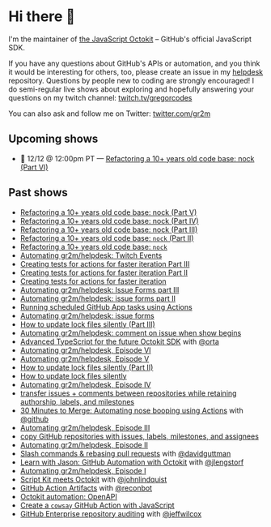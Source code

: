 # Hi there 👋

I'm the maintainer of [the JavaScript Octokit](https://github.com/octokit/octokit.js/) – GitHub's official JavaScript SDK.

If you have any questions about GitHub's APIs or automation, and you think it would be interesting for others, too, please create an issue in my [helpdesk](https://github.com/gr2m/helpdesk) repository. Questions by people new to coding are strongly encouraged! I do semi-regular live shows about exploring and hopefully answering your questions on my twitch channel: [twitch.tv/gregorcodes](https://www.twitch.tv/gregorcodes)

You can also ask and follow me on Twitter: [twitter.com/gr2m](https://twitter.com/gr2m)

<!--START_SECTION:helpdesk-shows-->


## Upcoming shows

- 📅 12/12 @ 12:00pm PT — [Refactoring a 10+ years old code base: nock (Part VI)](https://github.com/gr2m/helpdesk/issues/59)

## Past shows

- [Refactoring a 10+ years old code base: nock (Part V)](https://github.com/gr2m/helpdesk/issues/58)
- [Refactoring a 10+ years old code base: nock (Part IV)](https://github.com/gr2m/helpdesk/issues/57)
- [Refactoring a 10+ years old code base: nock (Part III)](https://github.com/gr2m/helpdesk/issues/55)
- [Refactoring a 10+ years old code base: `nock` (Part II)](https://github.com/gr2m/helpdesk/issues/54)
- [Refactoring a 10+ years old code base: `nock`](https://github.com/gr2m/helpdesk/issues/53)
- [Automating gr2m/helpdesk: Twitch Events](https://github.com/gr2m/helpdesk/issues/52)
- [Creating tests for actions for faster iteration Part III](https://github.com/gr2m/helpdesk/issues/49)
- [Creating tests for actions for faster iteration Part II](https://github.com/gr2m/helpdesk/issues/47)
- [Creating tests for actions for faster iteration](https://github.com/gr2m/helpdesk/issues/46)
- [Automating gr2m/helpdesk: Issue Forms part III](https://github.com/gr2m/helpdesk/issues/45)
- [Automating gr2m/helpdesk: issue forms part II](https://github.com/gr2m/helpdesk/issues/42)
- [Running scheduled GitHub App tasks using Actions](https://github.com/gr2m/helpdesk/issues/38)
- [Automating gr2m/helpdesk: issue forms](https://github.com/gr2m/helpdesk/issues/34)
- [How to update lock files silently (Part III)](https://github.com/gr2m/helpdesk/issues/32)
- [Automating gr2m/helpdesk: comment on issue when show begins](https://github.com/gr2m/helpdesk/issues/31)
- [Advanced TypeScript for the future Octokit SDK](https://github.com/gr2m/helpdesk/issues/29) with [@orta](https://github.com/orta)
- [Automating gr2m/helpdesk, Episode VI](https://github.com/gr2m/helpdesk/issues/27)
- [Automating gr2m/helpdesk, Episode V](https://github.com/gr2m/helpdesk/issues/25)
- [How to update lock files silently (Part II)](https://github.com/gr2m/helpdesk/issues/24)
- [How to update lock files silently](https://github.com/gr2m/helpdesk/issues/22)
- [Automating gr2m/helpdesk, Episode IV](https://github.com/gr2m/helpdesk/issues/21)
- [transfer issues + comments between repositories while retaining authorship, labels, and milestones](https://github.com/gr2m/helpdesk/issues/20)
- [30 Minutes to Merge: Automating nose booping using Actions](https://github.com/gr2m/helpdesk/issues/18) with [@github](https://github.com/github)
- [Automating gr2m/helpdesk, Episode III](https://github.com/gr2m/helpdesk/issues/17)
- [copy GitHub repositories with issues, labels, milestones, and assignees](https://github.com/gr2m/helpdesk/issues/16)
- [Automating gr2m/helpdesk, Episode II](https://github.com/gr2m/helpdesk/issues/14)
- [Slash commands & rebasing pull requests](https://github.com/gr2m/helpdesk/issues/13) with [@davidguttman](https://github.com/davidguttman)
- [Learn with Jason: GitHub Automation with Octokit](https://github.com/gr2m/helpdesk/issues/11) with [@jlengstorf](https://github.com/jlengstorf)
- [Automating gr2m/helpdesk, Episode I](https://github.com/gr2m/helpdesk/issues/10)
- [Script Kit meets Octokit](https://github.com/gr2m/helpdesk/issues/8) with [@johnlindquist](https://github.com/johnlindquist)
- [GitHub Action Artifacts](https://github.com/gr2m/helpdesk/issues/7) with [@reconbot](https://github.com/reconbot)
- [Octokit automation: OpenAPI](https://github.com/gr2m/helpdesk/issues/5)
- [Create a `cowsay` GitHub Action with JavaScript](https://github.com/gr2m/helpdesk/issues/4)
- [GitHub Enterprise repository auditing](https://github.com/gr2m/helpdesk/issues/1) with [@jeffwilcox](https://github.com/jeffwilcox)


<!--END_SECTION:helpdesk-shows-->
